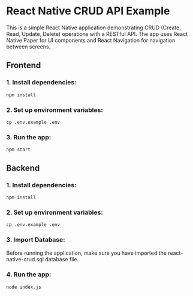 # React Native CRUD API Example

This is a simple React Native application demonstrating CRUD (Create, Read, Update, Delete) operations with a RESTful API. The app uses React Native Paper for UI components and React Navigation for navigation between screens.

## Frontend

### 1. Install dependencies:

```
npm install
```

### 2. Set up environment variables:

```
cp .env.example .env
```

### 3. Run the app:

```
npm start
```

## Backend

### 1. Install dependencies:

```
npm install
```

### 2. Set up environment variables:

```
cp .env.example .env
```

### 3. Import Database:

Before running the application, make sure you have imported the react-native-crud.sql database file.

### 4. Run the app:

```
node index.js
```

